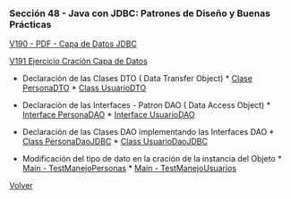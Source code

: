 ### Sección 48 - Java con JDBC: Patrones de Diseño y Buenas Prácticas 

[V190 - PDF - Capa de Datos JDBC](Apuntes/CJDBC-A-Leccion-CapaDatosJDBC.pdf)

[V191 Ejercicio Cración Capa de Datos](V191_Ejercicio_Cracion_Capa_de_Datos/src/main/java)
    
- Declaración de las Clases DTO ( Data Transfer Object)
        * [Clase PersonaDTO](V191_Ejercicio_Cracion_Capa_de_Datos/src/main/java/domain/PersonaDTO.java)
        * [Class UsuarioDTO](V191_Ejercicio_Cracion_Capa_de_Datos/src/main/java/domain/UsuarioDTO.java)
    
- Declaración de las Interfaces - Patron DAO ( Data Access Object)
        * [Interface PersonaDAO](V191_Ejercicio_Cracion_Capa_de_Datos/src/main/java/datos/PersonaDAO.java)
        * [Interface UsuarioDAO](V191_Ejercicio_Cracion_Capa_de_Datos/src/main/java/datos/UsuarioDAO.java)
    
- Declaración de las Clases DAO implementando las Interfaces DAO
        * [Class PersonaDaoJDBC](V191_Ejercicio_Cracion_Capa_de_Datos/src/main/java/datos/PersonaDaoJDBC.java)
        * [Class UsuarioDaoJDBC](V191_Ejercicio_Cracion_Capa_de_Datos/src/main/java/datos/UsuarioDaoJDBC.java)
    
- Modificación del tipo de dato en la cración de la instancia del Objeto
        * [Main - TestManejoPersonas](V191_Ejercicio_Cracion_Capa_de_Datos/src/main/java/test/TestManejoPersonas.java)
        * [Main - TestManejoUsuarios](V191_Ejercicio_Cracion_Capa_de_Datos/src/main/java/test/TestManejoUsuarios.java)


[Volver](../)